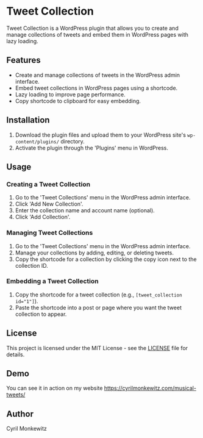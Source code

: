 # Tweet Collection

Tweet Collection is a WordPress plugin that allows you to create and manage collections of tweets and embed them in WordPress pages with lazy loading.

## Features

- Create and manage collections of tweets in the WordPress admin interface.
- Embed tweet collections in WordPress pages using a shortcode.
- Lazy loading to improve page performance.
- Copy shortcode to clipboard for easy embedding.

## Installation

1. Download the plugin files and upload them to your WordPress site's `wp-content/plugins/` directory.
2. Activate the plugin through the 'Plugins' menu in WordPress.

## Usage

### Creating a Tweet Collection

1. Go to the 'Tweet Collections' menu in the WordPress admin interface.
2. Click 'Add New Collection'.
3. Enter the collection name and account name (optional).
4. Click 'Add Collection'.

### Managing Tweet Collections

1. Go to the 'Tweet Collections' menu in the WordPress admin interface.
2. Manage your collections by adding, editing, or deleting tweets.
3. Copy the shortcode for a collection by clicking the copy icon next to the collection ID.

### Embedding a Tweet Collection

1. Copy the shortcode for a tweet collection (e.g., `[tweet_collection id="1"]`).
2. Paste the shortcode into a post or page where you want the tweet collection to appear.

## License

This project is licensed under the MIT License - see the [LICENSE](LICENSE) file for details.

## Demo

You can see it in action on my website https://cyrilmonkewitz.com/musical-tweets/

## Author

Cyril Monkewitz
